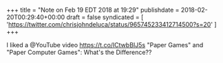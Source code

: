 +++
title = "Note on Feb 19 EDT 2018 at 19:29"
publishdate = 2018-02-20T00:29:40+00:00
draft = false
syndicated = [ 'https://twitter.com/chrisjohndeluca/status/965745233412714500?s=20' ]
+++

I liked a @YouTube video https://t.co/ICtwbBIJ5s "Paper Games" and "Paper Computer Games": What's the Difference??
